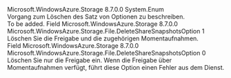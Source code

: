 <Type Name="DeleteShareSnapshotsOption" FullName="Microsoft.WindowsAzure.Storage.File.DeleteShareSnapshotsOption">
  <TypeSignature Language="C#" Value="public enum DeleteShareSnapshotsOption" />
  <TypeSignature Language="ILAsm" Value=".class public auto ansi sealed DeleteShareSnapshotsOption extends System.Enum" />
  <TypeSignature Language="DocId" Value="T:Microsoft.WindowsAzure.Storage.File.DeleteShareSnapshotsOption" />
  <TypeSignature Language="VB.NET" Value="Public Enum DeleteShareSnapshotsOption" />
  <TypeSignature Language="F#" Value="type DeleteShareSnapshotsOption = " />
  <AssemblyInfo>
    <AssemblyName>Microsoft.WindowsAzure.Storage</AssemblyName>
    <AssemblyVersion>8.7.0.0</AssemblyVersion>
  </AssemblyInfo>
  <Base>
    <BaseTypeName>System.Enum</BaseTypeName>
  </Base>
  <Docs>
    <summary>
            Vorgang zum Löschen des Satz von Optionen zu beschreiben.
            </summary>
    <remarks>To be added.</remarks>
  </Docs>
  <Members>
    <Member MemberName="IncludeSnapshots">
      <MemberSignature Language="C#" Value="IncludeSnapshots" />
      <MemberSignature Language="ILAsm" Value=".field public static literal valuetype Microsoft.WindowsAzure.Storage.File.DeleteShareSnapshotsOption IncludeSnapshots = int32(1)" />
      <MemberSignature Language="DocId" Value="F:Microsoft.WindowsAzure.Storage.File.DeleteShareSnapshotsOption.IncludeSnapshots" />
      <MemberSignature Language="VB.NET" Value="IncludeSnapshots" />
      <MemberSignature Language="F#" Value="IncludeSnapshots = 1" Usage="Microsoft.WindowsAzure.Storage.File.DeleteShareSnapshotsOption.IncludeSnapshots" />
      <MemberType>Field</MemberType>
      <AssemblyInfo>
        <AssemblyName>Microsoft.WindowsAzure.Storage</AssemblyName>
        <AssemblyVersion>8.7.0.0</AssemblyVersion>
      </AssemblyInfo>
      <ReturnValue>
        <ReturnType>Microsoft.WindowsAzure.Storage.File.DeleteShareSnapshotsOption</ReturnType>
      </ReturnValue>
      <MemberValue>1</MemberValue>
      <Docs>
        <summary>
            Löschen Sie die Freigabe und die zugehörigen Momentaufnahmen.
            </summary>
      </Docs>
    </Member>
    <Member MemberName="None">
      <MemberSignature Language="C#" Value="None" />
      <MemberSignature Language="ILAsm" Value=".field public static literal valuetype Microsoft.WindowsAzure.Storage.File.DeleteShareSnapshotsOption None = int32(0)" />
      <MemberSignature Language="DocId" Value="F:Microsoft.WindowsAzure.Storage.File.DeleteShareSnapshotsOption.None" />
      <MemberSignature Language="VB.NET" Value="None" />
      <MemberSignature Language="F#" Value="None = 0" Usage="Microsoft.WindowsAzure.Storage.File.DeleteShareSnapshotsOption.None" />
      <MemberType>Field</MemberType>
      <AssemblyInfo>
        <AssemblyName>Microsoft.WindowsAzure.Storage</AssemblyName>
        <AssemblyVersion>8.7.0.0</AssemblyVersion>
      </AssemblyInfo>
      <ReturnValue>
        <ReturnType>Microsoft.WindowsAzure.Storage.File.DeleteShareSnapshotsOption</ReturnType>
      </ReturnValue>
      <MemberValue>0</MemberValue>
      <Docs>
        <summary>
            Löschen Sie nur die Freigabe ein. Wenn die Freigabe über Momentaufnahmen verfügt, führt diese Option einen Fehler aus dem Dienst.
            </summary>
      </Docs>
    </Member>
  </Members>
</Type>